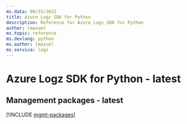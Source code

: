 ```yaml
---
ms.data: 09/15/2022
title: Azure Logz SDK for Python
description: Reference for Azure Logz SDK for Python
author: lmazuel
ms.topic: reference
ms.devlang: python
ms.author: lmazuel
ms.service: logz
---
```

# Azure Logz SDK for Python - latest

## Management packages - latest
[!INCLUDE [mgmt-packages](logz-mgmt-index.md)]